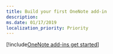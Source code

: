```yaml
---
title: Build your first OneNote add-in
description: 
ms.date: 01/17/2019
localization_priority: Priority
---
```


[!include[OneNote add-ins get started](../includes/file-get-started-onenote.md)]
